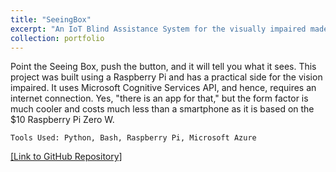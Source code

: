 ```yaml
---
title: "SeeingBox"
excerpt: "An IoT Blind Assistance System for the visually impaired made using Python and Microsoft Azure Cognitive Services."
collection: portfolio
---
```


Point the Seeing Box, push the button, and it will tell you what it sees. This project was built using a Raspberry Pi and has a practical side for the vision impaired. It uses Microsoft Cognitive Services API, and hence, requires an internet connection. Yes, "there is an app for that," but the form factor is much cooler and costs much less than a smartphone as it is based on the $10 Raspberry Pi Zero W.

`Tools Used: Python, Bash, Raspberry Pi, Microsoft Azure`

<a href="https://github.com/ayushrajdahal/SeeingBox" target="_blank">[Link to GitHub Repository]</a>